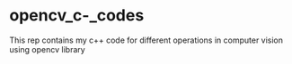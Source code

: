# opencv_c-_codes
This rep contains my c++ code for different operations in computer vision using opencv library
